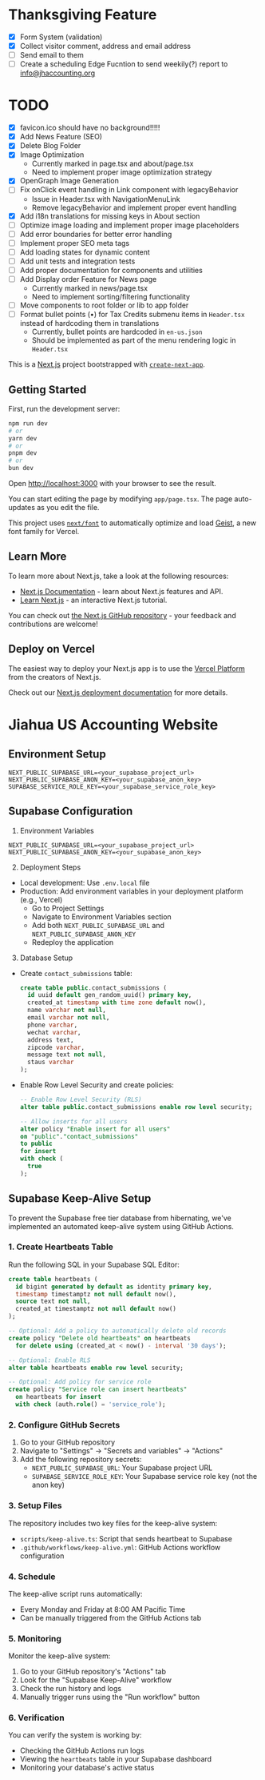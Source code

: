 # Thanksgiving Feature

- [X] Form System (validation)
- [X] Collect visitor comment, address and email address
- [ ] Send email to them
- [ ] Create a scheduling Edge Fucntion to send weekily(?) report to info@jhaccounting.org

# TODO

- [X] favicon.ico should have no background!!!!!
- [X] Add News Feature (SEO)
- [X] Delete Blog Folder
- [X] Image Optimization
  - Currently marked in page.tsx and about/page.tsx
  - Need to implement proper image optimization strategy
- [X] OpenGraph Image Generation
- [ ] Fix onClick event handling in Link component with legacyBehavior
  - Issue in Header.tsx with NavigationMenuLink
  - Remove legacyBehavior and implement proper event handling
- [X] Add i18n translations for missing keys in About section
- [ ] Optimize image loading and implement proper image placeholders
- [ ] Add error boundaries for better error handling
- [ ] Implement proper SEO meta tags
- [ ] Add loading states for dynamic content
- [ ] Add unit tests and integration tests
- [ ] Add proper documentation for components and utilities
- [ ] Add Display order Feature for News page
  - Currently marked in news/page.tsx
  - Need to implement sorting/filtering functionality
- [ ] Move components to root folder or lib to app folder
- [ ] Format bullet points (•) for Tax Credits submenu items in `Header.tsx` instead of hardcoding them in translations
  - Currently, bullet points are hardcoded in `en-us.json`
  - Should be implemented as part of the menu rendering logic in `Header.tsx`

This is a [Next.js](https://nextjs.org) project bootstrapped with [`create-next-app`](https://nextjs.org/docs/app/api-reference/cli/create-next-app).

## Getting Started

First, run the development server:

```bash
npm run dev
# or
yarn dev
# or
pnpm dev
# or
bun dev
```

Open [http://localhost:3000](http://localhost:3000) with your browser to see the result.

You can start editing the page by modifying `app/page.tsx`. The page auto-updates as you edit the file.

This project uses [`next/font`](https://nextjs.org/docs/app/building-your-application/optimizing/fonts) to automatically optimize and load [Geist](https://vercel.com/font), a new font family for Vercel.

## Learn More

To learn more about Next.js, take a look at the following resources:

- [Next.js Documentation](https://nextjs.org/docs) - learn about Next.js features and API.
- [Learn Next.js](https://nextjs.org/learn) - an interactive Next.js tutorial.

You can check out [the Next.js GitHub repository](https://github.com/vercel/next.js) - your feedback and contributions are welcome!

## Deploy on Vercel

The easiest way to deploy your Next.js app is to use the [Vercel Platform](https://vercel.com/new?utm_medium=default-template&filter=next.js&utm_source=create-next-app&utm_campaign=create-next-app-readme) from the creators of Next.js.

Check out our [Next.js deployment documentation](https://nextjs.org/docs/app/building-your-application/deploying) for more details.

# Jiahua US Accounting Website

## Environment Setup
```
NEXT_PUBLIC_SUPABASE_URL=<your_supabase_project_url>
NEXT_PUBLIC_SUPABASE_ANON_KEY=<your_supabase_anon_key>
SUPABASE_SERVICE_ROLE_KEY=<your_supabase_service_role_key>
```

## Supabase Configuration

1. Environment Variables

```
NEXT_PUBLIC_SUPABASE_URL=<your_supabase_project_url>
NEXT_PUBLIC_SUPABASE_ANON_KEY=<your_supabase_anon_key>
```

2. Deployment Steps

- Local development: Use `.env.local` file
- Production: Add environment variables in your deployment platform (e.g., Vercel)
  - Go to Project Settings
  - Navigate to Environment Variables section
  - Add both `NEXT_PUBLIC_SUPABASE_URL` and `NEXT_PUBLIC_SUPABASE_ANON_KEY`
  - Redeploy the application

3. Database Setup

- Create `contact_submissions` table:

  ```sql
  create table public.contact_submissions (
    id uuid default gen_random_uuid() primary key,
    created_at timestamp with time zone default now(),
    name varchar not null,
    email varchar not null,
    phone varchar,
    wechat varchar,
    address text,
    zipcode varchar,
    message text not null,
    staus varchar
  );
  ```
- Enable Row Level Security and create policies:

  ```sql
  -- Enable Row Level Security (RLS)
  alter table public.contact_submissions enable row level security;

  -- Allow inserts for all users
  alter policy "Enable insert for all users"
  on "public"."contact_submissions"
  to public
  for insert
  with check (
    true
  );
  ```

## Supabase Keep-Alive Setup

To prevent the Supabase free tier database from hibernating, we've implemented an automated keep-alive system using GitHub Actions.

### 1. Create Heartbeats Table

Run the following SQL in your Supabase SQL Editor:

```sql
create table heartbeats (
  id bigint generated by default as identity primary key,
  timestamp timestamptz not null default now(),
  source text not null,
  created_at timestamptz not null default now()
);

-- Optional: Add a policy to automatically delete old records
create policy "Delete old heartbeats" on heartbeats
  for delete using (created_at < now() - interval '30 days');

-- Optional: Enable RLS
alter table heartbeats enable row level security;

-- Optional: Add policy for service role
create policy "Service role can insert heartbeats"
  on heartbeats for insert
  with check (auth.role() = 'service_role');
```

### 2. Configure GitHub Secrets

1. Go to your GitHub repository
2. Navigate to "Settings" -> "Secrets and variables" -> "Actions"
3. Add the following repository secrets:
   - `NEXT_PUBLIC_SUPABASE_URL`: Your Supabase project URL
   - `SUPABASE_SERVICE_ROLE_KEY`: Your Supabase service role key (not the anon key)

### 3. Setup Files

The repository includes two key files for the keep-alive system:
- `scripts/keep-alive.ts`: Script that sends heartbeat to Supabase
- `.github/workflows/keep-alive.yml`: GitHub Actions workflow configuration

### 4. Schedule

The keep-alive script runs automatically:
- Every Monday and Friday at 8:00 AM Pacific Time
- Can be manually triggered from the GitHub Actions tab

### 5. Monitoring

Monitor the keep-alive system:
1. Go to your GitHub repository's "Actions" tab
2. Look for the "Supabase Keep-Alive" workflow
3. Check the run history and logs
4. Manually trigger runs using the "Run workflow" button

### 6. Verification

You can verify the system is working by:
- Checking the GitHub Actions run logs
- Viewing the `heartbeats` table in your Supabase dashboard
- Monitoring your database's active status
